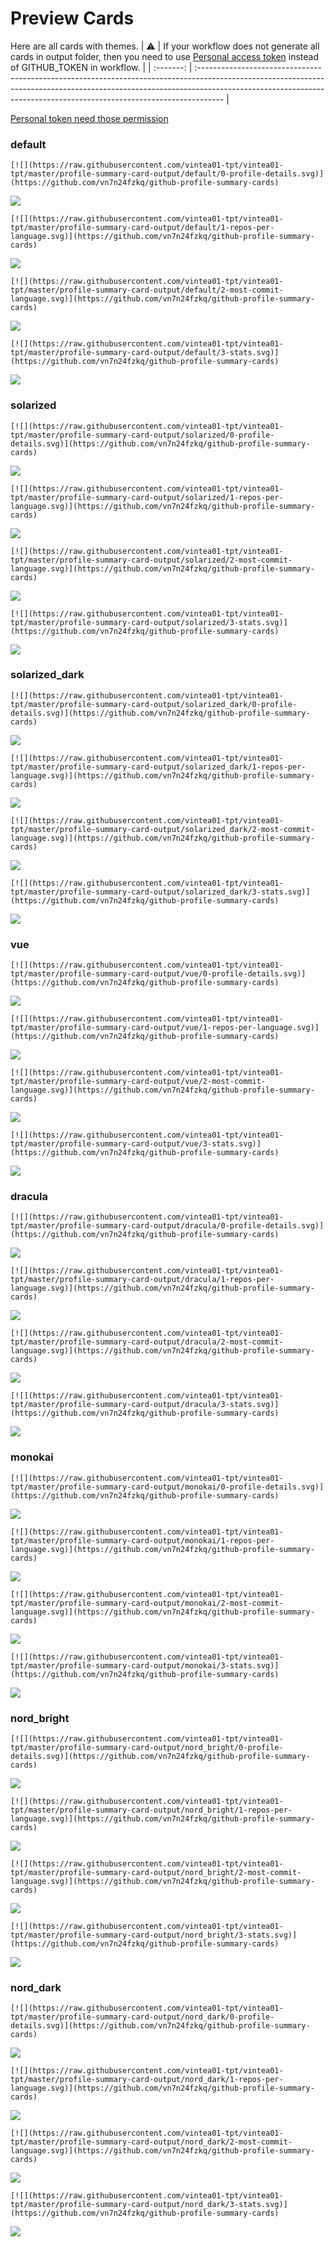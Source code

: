 
# Preview Cards

Here are all cards with themes.
| :warning: | If your workflow does not generate all cards in output folder, then you need to use [Personal access token](https://docs.github.com/en/actions/configuring-and-managing-workflows/creating-and-storing-encrypted-secrets) instead of GITHUB_TOKEN in workflow. |
| :-------: | :------------------------------------------------------------------------------------------------------------------------------------------------------------------------------------------------------------------------------------------------ |

[Personal token need those permission](https://github.com/vn7n24fzkq/github-profile-summary-cards/wiki/Personal-access-token-permissions)


### default


```
[![](https://raw.githubusercontent.com/vintea01-tpt/vintea01-tpt/master/profile-summary-card-output/default/0-profile-details.svg)](https://github.com/vn7n24fzkq/github-profile-summary-cards)
```
![](https://raw.githubusercontent.com/vintea01-tpt/vintea01-tpt/master/profile-summary-card-output/default/0-profile-details.svg)


```
[![](https://raw.githubusercontent.com/vintea01-tpt/vintea01-tpt/master/profile-summary-card-output/default/1-repos-per-language.svg)](https://github.com/vn7n24fzkq/github-profile-summary-cards)
```
![](https://raw.githubusercontent.com/vintea01-tpt/vintea01-tpt/master/profile-summary-card-output/default/1-repos-per-language.svg)


```
[![](https://raw.githubusercontent.com/vintea01-tpt/vintea01-tpt/master/profile-summary-card-output/default/2-most-commit-language.svg)](https://github.com/vn7n24fzkq/github-profile-summary-cards)
```
![](https://raw.githubusercontent.com/vintea01-tpt/vintea01-tpt/master/profile-summary-card-output/default/2-most-commit-language.svg)


```
[![](https://raw.githubusercontent.com/vintea01-tpt/vintea01-tpt/master/profile-summary-card-output/default/3-stats.svg)](https://github.com/vn7n24fzkq/github-profile-summary-cards)
```
![](https://raw.githubusercontent.com/vintea01-tpt/vintea01-tpt/master/profile-summary-card-output/default/3-stats.svg)


### solarized


```
[![](https://raw.githubusercontent.com/vintea01-tpt/vintea01-tpt/master/profile-summary-card-output/solarized/0-profile-details.svg)](https://github.com/vn7n24fzkq/github-profile-summary-cards)
```
![](https://raw.githubusercontent.com/vintea01-tpt/vintea01-tpt/master/profile-summary-card-output/solarized/0-profile-details.svg)


```
[![](https://raw.githubusercontent.com/vintea01-tpt/vintea01-tpt/master/profile-summary-card-output/solarized/1-repos-per-language.svg)](https://github.com/vn7n24fzkq/github-profile-summary-cards)
```
![](https://raw.githubusercontent.com/vintea01-tpt/vintea01-tpt/master/profile-summary-card-output/solarized/1-repos-per-language.svg)


```
[![](https://raw.githubusercontent.com/vintea01-tpt/vintea01-tpt/master/profile-summary-card-output/solarized/2-most-commit-language.svg)](https://github.com/vn7n24fzkq/github-profile-summary-cards)
```
![](https://raw.githubusercontent.com/vintea01-tpt/vintea01-tpt/master/profile-summary-card-output/solarized/2-most-commit-language.svg)


```
[![](https://raw.githubusercontent.com/vintea01-tpt/vintea01-tpt/master/profile-summary-card-output/solarized/3-stats.svg)](https://github.com/vn7n24fzkq/github-profile-summary-cards)
```
![](https://raw.githubusercontent.com/vintea01-tpt/vintea01-tpt/master/profile-summary-card-output/solarized/3-stats.svg)


### solarized_dark


```
[![](https://raw.githubusercontent.com/vintea01-tpt/vintea01-tpt/master/profile-summary-card-output/solarized_dark/0-profile-details.svg)](https://github.com/vn7n24fzkq/github-profile-summary-cards)
```
![](https://raw.githubusercontent.com/vintea01-tpt/vintea01-tpt/master/profile-summary-card-output/solarized_dark/0-profile-details.svg)


```
[![](https://raw.githubusercontent.com/vintea01-tpt/vintea01-tpt/master/profile-summary-card-output/solarized_dark/1-repos-per-language.svg)](https://github.com/vn7n24fzkq/github-profile-summary-cards)
```
![](https://raw.githubusercontent.com/vintea01-tpt/vintea01-tpt/master/profile-summary-card-output/solarized_dark/1-repos-per-language.svg)


```
[![](https://raw.githubusercontent.com/vintea01-tpt/vintea01-tpt/master/profile-summary-card-output/solarized_dark/2-most-commit-language.svg)](https://github.com/vn7n24fzkq/github-profile-summary-cards)
```
![](https://raw.githubusercontent.com/vintea01-tpt/vintea01-tpt/master/profile-summary-card-output/solarized_dark/2-most-commit-language.svg)


```
[![](https://raw.githubusercontent.com/vintea01-tpt/vintea01-tpt/master/profile-summary-card-output/solarized_dark/3-stats.svg)](https://github.com/vn7n24fzkq/github-profile-summary-cards)
```
![](https://raw.githubusercontent.com/vintea01-tpt/vintea01-tpt/master/profile-summary-card-output/solarized_dark/3-stats.svg)


### vue


```
[![](https://raw.githubusercontent.com/vintea01-tpt/vintea01-tpt/master/profile-summary-card-output/vue/0-profile-details.svg)](https://github.com/vn7n24fzkq/github-profile-summary-cards)
```
![](https://raw.githubusercontent.com/vintea01-tpt/vintea01-tpt/master/profile-summary-card-output/vue/0-profile-details.svg)


```
[![](https://raw.githubusercontent.com/vintea01-tpt/vintea01-tpt/master/profile-summary-card-output/vue/1-repos-per-language.svg)](https://github.com/vn7n24fzkq/github-profile-summary-cards)
```
![](https://raw.githubusercontent.com/vintea01-tpt/vintea01-tpt/master/profile-summary-card-output/vue/1-repos-per-language.svg)


```
[![](https://raw.githubusercontent.com/vintea01-tpt/vintea01-tpt/master/profile-summary-card-output/vue/2-most-commit-language.svg)](https://github.com/vn7n24fzkq/github-profile-summary-cards)
```
![](https://raw.githubusercontent.com/vintea01-tpt/vintea01-tpt/master/profile-summary-card-output/vue/2-most-commit-language.svg)


```
[![](https://raw.githubusercontent.com/vintea01-tpt/vintea01-tpt/master/profile-summary-card-output/vue/3-stats.svg)](https://github.com/vn7n24fzkq/github-profile-summary-cards)
```
![](https://raw.githubusercontent.com/vintea01-tpt/vintea01-tpt/master/profile-summary-card-output/vue/3-stats.svg)


### dracula


```
[![](https://raw.githubusercontent.com/vintea01-tpt/vintea01-tpt/master/profile-summary-card-output/dracula/0-profile-details.svg)](https://github.com/vn7n24fzkq/github-profile-summary-cards)
```
![](https://raw.githubusercontent.com/vintea01-tpt/vintea01-tpt/master/profile-summary-card-output/dracula/0-profile-details.svg)


```
[![](https://raw.githubusercontent.com/vintea01-tpt/vintea01-tpt/master/profile-summary-card-output/dracula/1-repos-per-language.svg)](https://github.com/vn7n24fzkq/github-profile-summary-cards)
```
![](https://raw.githubusercontent.com/vintea01-tpt/vintea01-tpt/master/profile-summary-card-output/dracula/1-repos-per-language.svg)


```
[![](https://raw.githubusercontent.com/vintea01-tpt/vintea01-tpt/master/profile-summary-card-output/dracula/2-most-commit-language.svg)](https://github.com/vn7n24fzkq/github-profile-summary-cards)
```
![](https://raw.githubusercontent.com/vintea01-tpt/vintea01-tpt/master/profile-summary-card-output/dracula/2-most-commit-language.svg)


```
[![](https://raw.githubusercontent.com/vintea01-tpt/vintea01-tpt/master/profile-summary-card-output/dracula/3-stats.svg)](https://github.com/vn7n24fzkq/github-profile-summary-cards)
```
![](https://raw.githubusercontent.com/vintea01-tpt/vintea01-tpt/master/profile-summary-card-output/dracula/3-stats.svg)


### monokai


```
[![](https://raw.githubusercontent.com/vintea01-tpt/vintea01-tpt/master/profile-summary-card-output/monokai/0-profile-details.svg)](https://github.com/vn7n24fzkq/github-profile-summary-cards)
```
![](https://raw.githubusercontent.com/vintea01-tpt/vintea01-tpt/master/profile-summary-card-output/monokai/0-profile-details.svg)


```
[![](https://raw.githubusercontent.com/vintea01-tpt/vintea01-tpt/master/profile-summary-card-output/monokai/1-repos-per-language.svg)](https://github.com/vn7n24fzkq/github-profile-summary-cards)
```
![](https://raw.githubusercontent.com/vintea01-tpt/vintea01-tpt/master/profile-summary-card-output/monokai/1-repos-per-language.svg)


```
[![](https://raw.githubusercontent.com/vintea01-tpt/vintea01-tpt/master/profile-summary-card-output/monokai/2-most-commit-language.svg)](https://github.com/vn7n24fzkq/github-profile-summary-cards)
```
![](https://raw.githubusercontent.com/vintea01-tpt/vintea01-tpt/master/profile-summary-card-output/monokai/2-most-commit-language.svg)


```
[![](https://raw.githubusercontent.com/vintea01-tpt/vintea01-tpt/master/profile-summary-card-output/monokai/3-stats.svg)](https://github.com/vn7n24fzkq/github-profile-summary-cards)
```
![](https://raw.githubusercontent.com/vintea01-tpt/vintea01-tpt/master/profile-summary-card-output/monokai/3-stats.svg)


### nord_bright


```
[![](https://raw.githubusercontent.com/vintea01-tpt/vintea01-tpt/master/profile-summary-card-output/nord_bright/0-profile-details.svg)](https://github.com/vn7n24fzkq/github-profile-summary-cards)
```
![](https://raw.githubusercontent.com/vintea01-tpt/vintea01-tpt/master/profile-summary-card-output/nord_bright/0-profile-details.svg)


```
[![](https://raw.githubusercontent.com/vintea01-tpt/vintea01-tpt/master/profile-summary-card-output/nord_bright/1-repos-per-language.svg)](https://github.com/vn7n24fzkq/github-profile-summary-cards)
```
![](https://raw.githubusercontent.com/vintea01-tpt/vintea01-tpt/master/profile-summary-card-output/nord_bright/1-repos-per-language.svg)


```
[![](https://raw.githubusercontent.com/vintea01-tpt/vintea01-tpt/master/profile-summary-card-output/nord_bright/2-most-commit-language.svg)](https://github.com/vn7n24fzkq/github-profile-summary-cards)
```
![](https://raw.githubusercontent.com/vintea01-tpt/vintea01-tpt/master/profile-summary-card-output/nord_bright/2-most-commit-language.svg)


```
[![](https://raw.githubusercontent.com/vintea01-tpt/vintea01-tpt/master/profile-summary-card-output/nord_bright/3-stats.svg)](https://github.com/vn7n24fzkq/github-profile-summary-cards)
```
![](https://raw.githubusercontent.com/vintea01-tpt/vintea01-tpt/master/profile-summary-card-output/nord_bright/3-stats.svg)


### nord_dark


```
[![](https://raw.githubusercontent.com/vintea01-tpt/vintea01-tpt/master/profile-summary-card-output/nord_dark/0-profile-details.svg)](https://github.com/vn7n24fzkq/github-profile-summary-cards)
```
![](https://raw.githubusercontent.com/vintea01-tpt/vintea01-tpt/master/profile-summary-card-output/nord_dark/0-profile-details.svg)


```
[![](https://raw.githubusercontent.com/vintea01-tpt/vintea01-tpt/master/profile-summary-card-output/nord_dark/1-repos-per-language.svg)](https://github.com/vn7n24fzkq/github-profile-summary-cards)
```
![](https://raw.githubusercontent.com/vintea01-tpt/vintea01-tpt/master/profile-summary-card-output/nord_dark/1-repos-per-language.svg)


```
[![](https://raw.githubusercontent.com/vintea01-tpt/vintea01-tpt/master/profile-summary-card-output/nord_dark/2-most-commit-language.svg)](https://github.com/vn7n24fzkq/github-profile-summary-cards)
```
![](https://raw.githubusercontent.com/vintea01-tpt/vintea01-tpt/master/profile-summary-card-output/nord_dark/2-most-commit-language.svg)


```
[![](https://raw.githubusercontent.com/vintea01-tpt/vintea01-tpt/master/profile-summary-card-output/nord_dark/3-stats.svg)](https://github.com/vn7n24fzkq/github-profile-summary-cards)
```
![](https://raw.githubusercontent.com/vintea01-tpt/vintea01-tpt/master/profile-summary-card-output/nord_dark/3-stats.svg)

